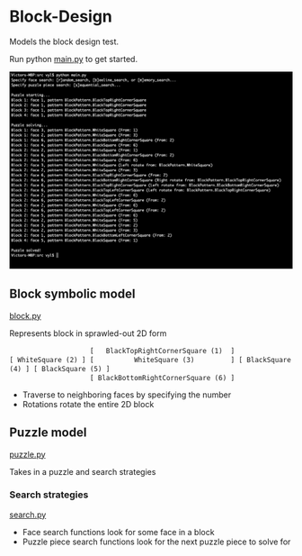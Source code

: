 # Block-Design

Models the block design test.

Run python [main.py](https://github.com/v-y-l/Block-Design/blob/main/src/main.py) to get started.

![CLI screenshot](https://github.com/v-y-l/Block-Design/blob/main/screenshots/cli_screenshot.png)

## Block symbolic model

[block.py](https://docs.google.com/document/d/1gwEpj-OWHED0i5rjxqZPLjMwJhysZOsv8D_8StMi4UE/edit?usp=sharing)

Represents block in sprawled-out 2D form

                        [   BlackTopRightCornerSquare (1)  ]
    [ WhiteSquare (2) ] [          WhiteSquare (3)         ] [ BlackSquare (4) ] [ BlackSquare (5) ]
                        [ BlackBottomRightCornerSquare (6) ]

* Traverse to neighboring faces by specifying the number
* Rotations rotate the entire 2D block

## Puzzle model

[puzzle.py](https://github.com/v-y-l/Block-Design/blob/main/src/puzzle.py)

Takes in a puzzle and search strategies

### Search strategies

[search.py](https://github.com/v-y-l/Block-Design/blob/main/src/search.py)

* Face search functions look for some face in a block
* Puzzle piece search functions look for the next puzzle piece to solve for
